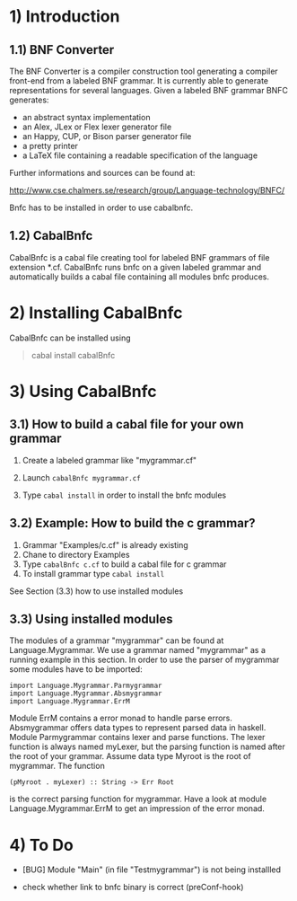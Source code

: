 
# 1) Introduction

## 1.1) BNF Converter

The BNF Converter is a compiler construction tool generating a 
compiler front-end from a labeled BNF grammar. It is currently
 able to generate representations for several languages. Given
 a labeled BNF grammar BNFC generates:
 
   * an abstract syntax implementation
   * an Alex, JLex or Flex lexer generator file
   * an Happy, CUP, or Bison parser generator file
   * a pretty printer
   * a LaTeX file containing a readable specification of the language
 
Further informations and sources can be found at:

http://www.cse.chalmers.se/research/group/Language-technology/BNFC/

Bnfc has to be installed in order to use cabalbnfc.

## 1.2) CabalBnfc

CabalBnfc is a cabal file creating tool for labeled BNF grammars of 
file extension *.cf. CabalBnfc runs bnfc on a given labeled grammar
and automatically builds a cabal file containing all modules bnfc 
produces. 

# 2) Installing CabalBnfc

CabalBnfc can be installed using 

> cabal install cabalBnfc

# 3) Using CabalBnfc

## 3.1) How to build a cabal file for your own grammar

1. Create a labeled grammar like "mygrammar.cf" 

2. Launch `cabalBnfc mygrammar.cf`
  
3. Type `cabal install` in order to install the bnfc modules

## 3.2) Example: How to build the c grammar?
    
1. Grammar "Examples/c.cf" is already existing
2. Chane to directory Examples 
3. Type `cabalBnfc c.cf` to build a cabal file for c grammar
4. To install grammar type `cabal install` 
    
See Section (3.3) how to use installed modules

## 3.3) Using installed modules

The modules of a grammar "mygrammar" can be found at 
Language.Mygrammar. We use a grammar named "mygrammar" as a 
running example in this section. In order to use the parser of 
mygrammar some modules have to be imported:

    import Language.Mygrammar.Parmygrammar
    import Language.Mygrammar.Absmygrammar
    import Language.Mygrammar.ErrM

Module ErrM contains a error monad to handle parse errors. 
Absmygrammar offers data types to represent parsed data in haskell.
Module Parmygrammar contains lexer and parse functions. The lexer 
function is always named myLexer, but the parsing function is named
after the root of your grammar. Assume data type Myroot is the root of
 mygrammar. The function

    (pMyroot . myLexer) :: String -> Err Root

is the correct parsing function for mygrammar. Have a look at module
Language.Mygrammar.ErrM to get an impression of the error monad.

# 4) To Do
    
* [BUG] Module "Main" (in file "Testmygrammar") is not being installled 

* check whether link to bnfc binary is correct (preConf-hook)
      
